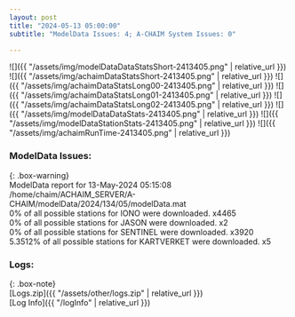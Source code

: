 ```yaml
---
layout: post
title: "2024-05-13 05:00:00"
subtitle: "ModelData Issues: 4; A-CHAIM System Issues: 0"

---
```


![]({{ "/assets/img/modelDataDataStatsShort-2413405.png" | relative_url }})
![]({{ "/assets/img/achaimDataStatsShort-2413405.png" | relative_url }})
![]({{ "/assets/img/achaimDataStatsLong00-2413405.png" | relative_url }})
![]({{ "/assets/img/achaimDataStatsLong01-2413405.png" | relative_url }})
![]({{ "/assets/img/achaimDataStatsLong02-2413405.png" | relative_url }})
![]({{ "/assets/img/modelDataDataStats-2413405.png" | relative_url }})
![]({{ "/assets/img/modelDataStationStats-2413405.png" | relative_url }})
![]({{ "/assets/img/achaimRunTime-2413405.png" | relative_url }})


### ModelData Issues:  
  
{: .box-warning}  
 ModelData report for 13-May-2024 05:15:08   
 /home/chaim/ACHAIM_SERVER/A-CHAIM/modelData/2024/134/05/modelData.mat   
 0% of all possible stations for IONO were downloaded. x4465   
 0% of all possible stations for JASON were downloaded. x2   
 0% of all possible stations for SENTINEL were downloaded. x3920   
 5.3512% of all possible stations for KARTVERKET were downloaded. x5   
  


### Logs:  
  
{: .box-note}  
[Logs.zip]({{ "/assets/other/logs.zip" | relative_url }})  
[Log Info]({{ "/logInfo" | relative_url }})  
